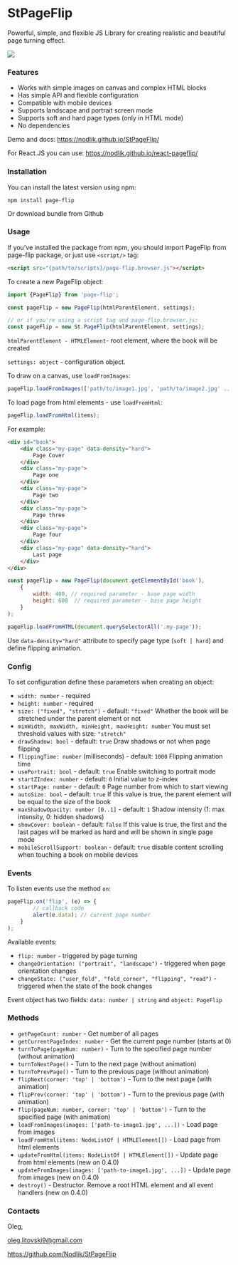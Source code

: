 # StPageFlip
Powerful, simple, and flexible JS Library for creating realistic and beautiful page turning effect.

![](video.gif)

### Features
* Works with simple images on canvas and complex HTML blocks
* Has simple API and flexible configuration
* Compatible with mobile devices
* Supports landscape and portrait screen mode
* Supports soft and hard page types (only in HTML mode) 
* No dependencies

Demo and docs: https://nodlik.github.io/StPageFlip/

For React.JS you can use: https://nodlik.github.io/react-pageflip/

### Installation
You can install the latest version using npm:

```npm install page-flip```

Or download bundle from Github

### Usage

If you've installed the package from npm, you should import PageFlip from page-flip package, or just use ```<script/>``` tag:

```html
<script src="{path/to/scripts}/page-flip.browser.js"></script>
```

To create a new PageFlip object:
```js
import {PageFlip} from 'page-flip';

const pageFlip = new PageFlip(htmlParentElement, settings);

// or if you're using a script tag and page-flip.browser.js:
const pageFlip = new St.PageFlip(htmlParentElement, settings);
```

```htmlParentElement - HTMLElement```- root element, where the book will be created

```settings: object``` - configuration object.

To draw on a canvas, use ```loadFromImages```:
```js
pageFlip.loadFromImages(['path/to/image1.jpg', 'path/to/image2.jpg' ... ]);
```
To load page from html elements - use ```loadFromHtml```:
```js
pageFlip.loadFromHtml(items);
```
For example:
```html
<div id="book">
    <div class="my-page" data-density="hard">
        Page Cover
    </div>
    <div class="my-page">
        Page one
    </div>
    <div class="my-page">
        Page two
    </div>
    <div class="my-page">
        Page three
    </div>
    <div class="my-page">
        Page four
    </div>
    <div class="my-page" data-density="hard">
        Last page
    </div>
</div>
```
```js
const pageFlip = new PageFlip(document.getElementById('book'),
    {
        width: 400, // required parameter - base page width
        height: 600  // required parameter - base page height
    }
);

pageFlip.loadFromHTML(document.querySelectorAll('.my-page'));
```
Use ```data-density="hard"``` attribute to specify page type (```soft | hard```) and define flipping animation.
### Config

To set configuration define these parameters when creating an object:

* ```width: number``` - required
* ```height: number``` - required
* ```size: ("fixed", "stretch")``` - default: ```"fixed"``` Whether the book will be stretched under the parent element or not
* ```minWidth, maxWidth, minHeight, maxHeight: number``` You must set threshold values ​​with size: ```"stretch"```
* ```drawShadow: bool``` - default: ```true``` Draw shadows or not when page flipping
* ```flippingTime: number``` (milliseconds) - default: ```1000``` Flipping animation time
* ```usePortrait: bool``` - default: ```true``` Enable switching to portrait mode
* ```startZIndex: number``` - default: ```0``` Initial value to z-index
* ```startPage: number``` - default: ```0``` Page number from which to start viewing
* ```autoSize: bool``` - default: ```true``` If this value is true, the parent element will be equal to the size of the book
* ```maxShadowOpacity: number [0..1]``` - default: ```1``` Shadow intensity (1: max intensity, 0: hidden shadows)
* ```showCover: boolean``` - default: ```false``` If this value is true, the first and the last pages will be marked as hard and will be shown in single page mode 
* ```mobileScrollSupport: boolean``` - default: ```true``` disable content scrolling when touching a book on mobile devices
### Events
To listen events use the method ```on```:
```js
pageFlip.on('flip', (e) => {
        // callback code
        alert(e.data); // current page number
    }
);
```
Available events:
* ```flip: number``` - triggered by page turning
* ```changeOrientation: ("portrait", "landscape")``` - triggered when page orientation changes
* ```changeState: ("user_fold", "fold_corner", "flipping", "read")``` - triggered when the state of the book changes

Event object has two fields: ```data: number | string``` and ```object: PageFlip```

### Methods
* ```getPageCount: number``` - Get number of all pages
* ```getCurrentPageIndex: number``` - Get the current page number (starts at 0)
* ```turnToPage(pageNum: number)``` - Turn to the specified page number (without animation)
* ```turnToNextPage()``` - Turn to the next page (without animation)
* ```turnToPrevPage()``` - Turn to the previous page (without animation)
* ```flipNext(corner: 'top' | 'bottom')``` - Turn to the next page (with animation)
* ```flipPrev(corner: 'top' | 'bottom')``` - Turn to the previous page (with animation)
* ```flip(pageNum: number, corner: 'top' | 'bottom')``` - Turn to the specified page (with animation)
* ```loadFromImages(images: ['path-to-image1.jpg', ...])``` - Load page from images
* ```loadFromHtml(items: NodeListOf | HTMLElement[])``` -	Load page from html elements
* ```updateFromHtml(items: NodeListOf | HTMLElement[])``` -	Update page from html elements (new on 0.4.0)
* ```updateFromImages(images: ['path-to-image1.jpg', ...])``` - Update page from images (new on 0.4.0)
* ```destroy()``` - Destructor. Remove a root HTML element and all event handlers (new on 0.4.0)

### Contacts
Oleg,

<oleg.litovski9@gmail.com>

https://github.com/Nodlik/StPageFlip

